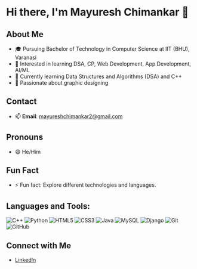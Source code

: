 

<!--
**Mayur-143/Mayur-143** is a ✨ _special_ ✨ repository because its `README.md` (this file) appears on your GitHub profile.

Here are some ideas to get you started:

- 🔭 I’m currently working on ...
- 🌱 I’m currently learning ...
- 👯 I’m looking to collaborate on ...
- 🤔 I’m looking for help with ...
- 💬 Ask me about ...
- 📫 How to reach me: ...
- 😄 Pronouns: ...
- ⚡ Fun fact: ...
-->
# Hi there, I'm Mayuresh Chimankar 👋

## About Me
- 🎓 Pursuing Bachelor of Technology in Computer Science at IIT (BHU), Varanasi
- 👀 Interested in learning DSA, CP, Web Development, App Development, AI/ML
- 🌱 Currently learning Data Structures and Algorithms (DSA) and C++
- 🎨 Passionate about graphic designing

## Contact
- 📫 **Email**: mayureshchimankar2@gmail.com

## Pronouns
- 😄 He/Him

## Fun Fact
- ⚡ Fun fact: Explore different technologies and languages.
## Languages and Tools:
![C++](https://img.shields.io/badge/-C++-black?style=flat-square&logo=C%2B%2B)
![Python](https://img.shields.io/badge/-Python-black?style=flat-square&logo=Python)
![HTML5](https://img.shields.io/badge/-HTML5-black?style=flat-square&logo=html5)
![CSS3](https://img.shields.io/badge/-CSS3-black?style=flat-square&logo=css3)
![Java](https://img.shields.io/badge/-Java-black?style=flat-square&logo=Java)
![MySQL](https://img.shields.io/badge/-MySQL-black?style=flat-square&logo=MySQL)
![Django](https://img.shields.io/badge/-Django-black?style=flat-square&logo=Django)
![Git](https://img.shields.io/badge/-Git-black?style=flat-square&logo=git)
![GitHub](https://img.shields.io/badge/-GitHub-black?style=flat-square&logo=github)

## Connect with Me
- [LinkedIn](www.linkedin.com/in/mayuresh-chimankar)


